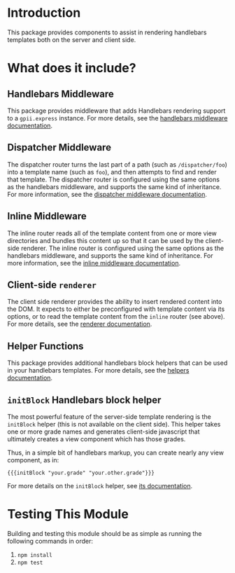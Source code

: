 # Introduction

This package provides components to assist in rendering handlebars templates both on the server and client side.

# What does it include?

## Handlebars Middleware

This package provides middleware that adds Handlebars rendering support to a `gpii.express` instance.  For more details,
see the [handlebars middleware documentation](docs/handlebars.md).


## Dispatcher Middleware

The dispatcher router turns the last part of a path (such as `/dispatcher/foo`) into a template name (such as `foo`),
and then attempts to find and render that template.  The dispatcher router is configured using the same options as the
handlebars middleware, and supports the same kind of inheritance.  For more information, see the [dispatcher middleware documentation](docs/dispatcher.md).

## Inline Middleware

The inline router reads all of the template content from one or more view directories and bundles this content up so
that it can be used by the client-side renderer.  The inline router is configured using the same options as the
handlebars middleware, and supports the same kind of inheritance.  For more information, see the [inline middleware documentation](docs/inline.md).

## Client-side `renderer`

The client side renderer provides the ability to insert rendered content into the DOM.  It expects to either be
preconfigured with template content via its options, or to read the template content from the `inline` router (see
above).  For more details, see the [renderer documentation](docs/renderer.md).

## Helper Functions

This package provides additional handlebars block helpers that can be used in your handlebars templates.  For more
details, see the [helpers documentation](docs/helpers.md).

## `initBlock` Handlebars block helper

The most powerful feature of the server-side template rendering is the `initBlock` helper (this is not available on the client side).  This helper takes one or more grade
names and generates client-side javascript that ultimately creates a view component which has those grades.

Thus, in a simple bit of handlebars markup, you can create nearly any view component, as in:

    {{{initBlock "your.grade" "your.other.grade"}}}

For more details on the `initBlock` helper,  see [its documentation](docs/initBlock.md).

# Testing This Module

Building and testing this module should be as simple as running the following commands in order:

1. `npm install`
2. `npm test`